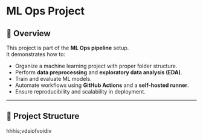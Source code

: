 # ML Ops Project

## 📌 Overview
This project is part of the **ML Ops pipeline** setup.  
It demonstrates how to:
- Organize a machine learning project with proper folder structure.
- Perform **data preprocessing** and **exploratory data analysis (EDA)**.
- Train and evaluate ML models.
- Automate workflows using **GitHub Actions** and a **self-hosted runner**.
- Ensure reproducibility and scalability in deployment.

---

## 📂 Project Structure 
hhhis;vdsiofvoidiv

